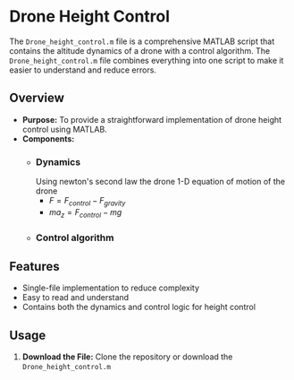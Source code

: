 
# Drone Height Control

The `Drone_height_control.m` file is a comprehensive MATLAB script that contains the altitude dynamics of a drone with a control algorithm. The `Drone_height_control.m` file combines everything into one script to make it easier to understand and reduce errors.

## Overview

- **Purpose:** To provide a straightforward implementation of drone height control using MATLAB.
- **Components:** 
  - ### Dynamics
    Using newton's second law the drone 1-D equation of motion of the drone
    - $` F = F_{control}-F_{gravity} `$
    - $` ma_{z} = F_{control} -mg `$
  - ### Control algorithm

## Features

- Single-file implementation to reduce complexity
- Easy to read and understand
- Contains both the dynamics and control logic for height control

## Usage

1. **Download the File:**
   Clone the repository or download the `Drone_height_control.m` 
